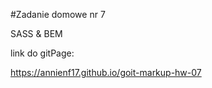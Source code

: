 #Zadanie domowe nr 7

SASS & BEM

link do gitPage:

https://annienf17.github.io/goit-markup-hw-07


